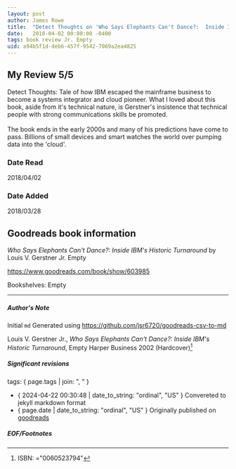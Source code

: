 ```yaml
---
layout: post
author: James Rowe
title:  "Detect Thoughts on 'Who Says Elephants Can't Dance?:  Inside IBM's Historic Turnaround'"
date:   2018-04-02 00:00:00 -0400
tags: book review Jr. Empty
uid: a94b5f1d-deb6-457f-9542-7069a2ea4825
---
```


<!-- highly dependent on how you personally use jekyll templates, and how you want this to show up -->

## My Review 5/5

Detect Thoughts: Tale of how IBM escaped the mainframe business to become a systems integrator and cloud pioneer. What I loved about this book, aside from it's technical nature, is Gerstner's insistence that technical people with strong communications skills be promoted.<br/><br/>The book ends in the early 2000s and many of his predictions have come to pass. Billions of small devices and smart watches the world over pumping data into the 'cloud'.

### Date Read
2018/04/02

### Date Added
2018/03/28

## Goodreads book information

*Who Says Elephants Can't Dance?:  Inside IBM's Historic Turnaround* by Louis V. Gerstner Jr.
Empty

https://www.goodreads.com/book/show/603985

Bookshelves: Empty

---

##### Author's Note

Initial `md` Generated using https://github.com/jsr6720/goodreads-csv-to-md

Louis V. Gerstner Jr., *Who Says Elephants Can't Dance?:  Inside IBM's Historic Turnaround*, Empty Harper Business 2002 (Hardcover)[^1]

##### Significant revisions

tags: { page.tags | join: ", " } <!-- todo move this somewhere -->

- { 2024-04-22 00:30:48 | date_to_string: "ordinal", "US" } Convereted to jekyll markdown format 
- { page.date | date_to_string: "ordinal", "US" } Originally published on [goodreads](https://www.goodreads.com)

##### EOF/Footnotes

[^1]: ISBN: ="0060523794"